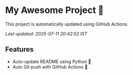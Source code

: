 # My Awesome Project 🚀

This project is automatically updated using GitHub Actions.

_Last updated: 2025-07-11 20:42:52 IST_

## Features
- Auto-update README using Python 🐍
- Auto Git push with GitHub Actions 🤖
